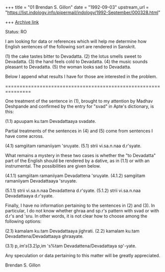 +++
title = "01 Brendan S. Gillon"
date = "1992-09-03"
upstream_url = "https://list.indology.info/pipermail/indology/1992-September/000328.html"

+++
[Archive link](https://list.indology.info/pipermail/indology/1992-September/000328.html)

Status: RO

I am looking for data or references which will help me determine
how English sentences of the following sort are rendered in
Sanskrit.

(1) the cake tastes bitter to Devadatta.
(2) the lotus smells sweet to Devadatta.
(3) the hand feels cold to Devadatta.
(4) the music sounds pleasant to Devadatta.
(5) the woman looks sad to Devadatta.

Below I append what results I have for those are interested in
the problem.

===============================================================

One treatment of the sentence in (1), brought to my attention by
Madhav Deshpande and confirmed by the entry for "svad" in Apte's
dictionary, is this:

(1.1) apuupam ku.tam Devadattaaya svadate.

Partial treatments of the sentences in (4) and (5) come from
sentences I have come across.

(4.1) samgiitam ramaniiyam 'sruyate.
(5.1) strii vi.sa.n.naa d.r'syate.

What remains a mystery in these two cases is whether the "to
Devadatta" part of the English should be rendered by a dative, as
in (1.1) or with an instrumental. The possibilities are given
below.

(4.1.1) samgiitam ramaniiyam Devadattena 'sruyate.
(4.1.2) samgiitam ramaniiyam Devadattaaya 'sruyate.

(5.1.1) strii vi.sa.n.naa Devadattena d.r'syate.
(5.1.2) strii vi.sa.n.naa Devadattaaya d.r'syate.

Finally, I have no information pertaining to the sentences in (2)
and (3). In particular, I do not know whether ghraa and sp.r's
pattern with svad or with d.r's and 'sru. In other words, it is
not clear how to choose among the following options:

(2.1) kamalam ku.tam Devadattaaya jighrati.
(2.2) kamalam ku.tam Devadattena/Devadattaaya ghraayate.

(3.1) p$,im 's%tam Devadattena/Devadattaya sp'-ati.
(3.2) p$,im 's%tam Devadattena/Devadattaya sp'-yate.

Any speculation or data pertaining to this matter will be greatly
appreciated.



Brendan S. Gillon




